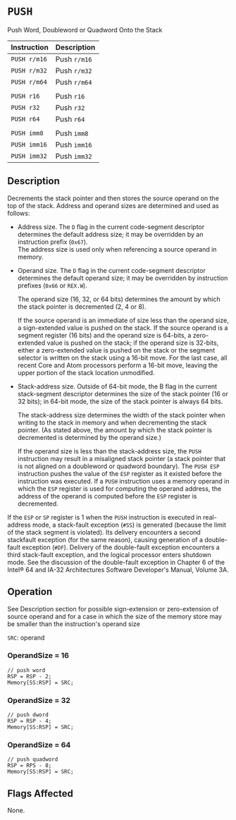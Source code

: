 # `PUSH`
Push Word, Doubleword or Quadword Onto the Stack

| Instruction  | Description  |
| :----------- | :----------- |
| `PUSH r/m16` | Push `r/m16` |
| `PUSH r/m32` | Push `r/m32` |
| `PUSH r/m64` | Push `r/m64` |
|              |              |
| `PUSH r16`   | Push `r16`   |
| `PUSH r32`   | Push `r32`   |
| `PUSH r64`   | Push `r64`   |
|              |              |
| `PUSH imm8`  | Push `imm8`  |
| `PUSH imm16` | Push `imm16` |
| `PUSH imm32` | Push `imm32` |

## Description
Decrements the stack pointer and then stores the source operand on the top of the stack. Address and operand sizes are determined and used as follows:
* Address size. The `D` flag in the current code-segment descriptor determines the default address size; it may be overridden by an instruction prefix (`0x67`).\
  The address size is used only when referencing a source operand in memory.
* Operand size. The `D` flag in the current code-segment descriptor determines the default operand size; it may be overridden by instruction prefixes (`0x66` or `REX.W`).

  The operand size (16, 32, or 64 bits) determines the amount by which the stack pointer is decremented (2, 4 or 8).

  If the source operand is an immediate of size less than the operand size, a sign-extended value is pushed on the stack. If the source operand is a segment register (16 bits) and the operand size is 64-bits, a zero-extended value is pushed on the stack; if the operand size is 32-bits, either a zero-extended value is pushed on the stack or the segment selector is written on the stack using a 16-bit move. For the last case, all recent Core and Atom processors perform a 16-bit move, leaving the upper portion of the stack location unmodified.
* Stack-address size. Outside of 64-bit mode, the B flag in the current stack-segment descriptor determines the size of the stack pointer (16 or 32 bits); in 64-bit mode, the size of the stack pointer is always 64 bits.

  The stack-address size determines the width of the stack pointer when writing to the stack in memory and when decrementing the stack pointer. (As stated above, the amount by which the stack pointer is decremented is determined by the operand size.)

  If the operand size is less than the stack-address size, the `PUSH` instruction may result in a misaligned stack pointer (a stack pointer that is not aligned on a doubleword or quadword boundary).
The `PUSH ESP` instruction pushes the value of the `ESP` register as it existed before the instruction was executed. If a `PUSH` instruction uses a memory operand in which the `ESP` register is used for computing the operand address, the address of the operand is computed before the `ESP` register is decremented.

If the `ESP` or `SP` register is 1 when the `PUSH` instruction is executed in real-address mode, a stack-fault exception (`#SS`) is generated (because the limit of the stack segment is violated). Its delivery encounters a second stackfault exception (for the same reason), causing generation of a double-fault exception (`#DF`). Delivery of the double-fault exception encounters a third stack-fault exception, and the logical processor enters shutdown mode. See the discussion of the double-fault exception in Chapter 6 of the Intel® 64 and IA-32 Architectures Software Developer's Manual, Volume 3A.

## Operation
See Description section for possible sign-extension or zero-extension of source operand and for a case in which the size of the memory store may be smaller than the instruction's operand size

`SRC`: operand

### OperandSize = 16
```rust,ignore
// push word
RSP = RSP - 2;
Memory[SS:RSP] = SRC;
```

### OperandSize = 32
```rust,ignore
// push dword
RSP = RSP - 4;
Memory[SS:RSP] = SRC;
```

### OperandSize = 64
```rust,ignore
// push quadword
RSP = RPS - 8;
Memory[SS:RSP] = SRC;
```

## Flags Affected
None.
